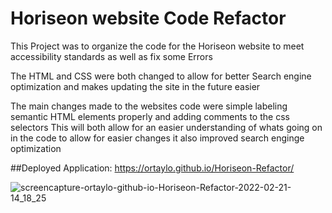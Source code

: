 # Horiseon website Code Refactor 
This Project was to organize the code for the Horiseon website to meet accessibility standards as well as fix some Errors

The HTML and CSS were both changed to allow for better Search engine optimization
and makes updating the site in the future easier

The main changes made to the websites code were simple labeling semantic HTML elements properly and adding comments to the css selectors
This will both allow for an easier understanding of whats going on in the code to allow for easier changes it also improved search enginge optimization

##Deployed Application: https://ortaylo.github.io/Horiseon-Refactor/

![screencapture-ortaylo-github-io-Horiseon-Refactor-2022-02-21-14_18_25](https://user-images.githubusercontent.com/99422408/155416649-cca43c71-9be6-4b02-ad2d-24a73dbc89dc.png)
